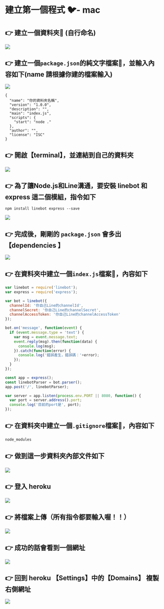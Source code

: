 # 建立第一個程式 🐦- mac

## 👉 建立一個資料夾📁 \(自行命名\)

![](.gitbook/assets/jie-tu-20210107-shang-wu-11.40.18%20%282%29.png)

## 👉 建立一個`package.json`的純文字檔案📄，並輸入內容如下\(name 請根據你建的檔案輸入\)

![](.gitbook/assets/jie-tu-20210107-shang-wu-11.46.40.png)

```text
{
  "name": "你的資料夾名稱",
  "version": "1.0.0",
  "description": "",
  "main": "index.js",
  "scripts": {
    "start": "node ."
  },
  "author": "",
  "license": "ISC"
}
```

## 👉 開啟【terminal】，並連結到自己的資料夾

![](.gitbook/assets/jie-tu-20210107-shang-wu-11.45.24.png)

## 👉 為了讓Node.js和Line溝通，要安裝 linebot 和 express 這二個模組，指令如下

```text
npm install linebot express --save
```

![](.gitbook/assets/jie-tu-20210107-shang-wu-11.47.12.png)

## 👉 完成後，剛剛的 `package.json` 會多出【dependencies 】

![](.gitbook/assets/jie-tu-20210107-shang-wu-11.47.31%20%281%29%20%283%29.png)

## 👉 在資料夾中建立一個`index.js`檔案📄，內容如下

```javascript
var linebot = require('linebot');
var express = require('express');

var bot = linebot({
  channelId: '你自己Line的channelId',
  channelSecret: '你自己Line的channelSecret',
  channelAccessToken: '你自己Line的channelAccessToken'
});

bot.on('message', function(event) {
  if (event.message.type = 'text') {
    var msg = event.message.text;
    event.reply(msg).then(function(data) {
      console.log(msg);
    }).catch(function(error) {
      console.log('錯誤產生，錯誤碼：'+error);
    });
  }
});

const app = express();
const linebotParser = bot.parser();
app.post('/', linebotParser);

var server = app.listen(process.env.PORT || 8080, function() {
  var port = server.address().port;
  console.log('目前的port是', port);
});
```

## 👉 在資料夾中建立一個`.gitignore`檔案📄，內容如下

```javascript
node_modules
```

## 👉 做到這一步資料夾內部文件如下

![](.gitbook/assets/jie-tu-20210107-shang-wu-11.53.51.png)

## 👉 登入 heroku

![](.gitbook/assets/jie-tu-20210107-shang-wu-11.54.59.png)

## 👉 將檔案上傳（所有指令都要輸入喔！！）

![](.gitbook/assets/jie-tu-20210107-shang-wu-11.58.26.png)

## 👉 成功的話會看到一個網址

![](.gitbook/assets/jie-tu-20210107-shang-wu-11.58.41.png)

## 👉 回到 heroku 【Settings】中的【Domains】 複製右側網址

![](.gitbook/assets/jie-tu-20210107-shang-wu-11.59.31.png)


